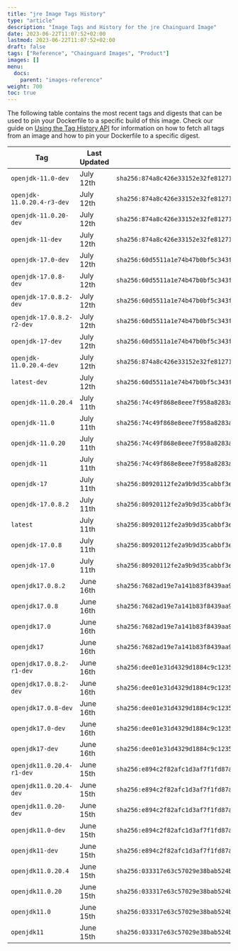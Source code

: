 ```yaml
---
title: "jre Image Tags History"
type: "article"
description: "Image Tags and History for the jre Chainguard Image"
date: 2023-06-22T11:07:52+02:00
lastmod: 2023-06-22T11:07:52+02:00
draft: false
tags: ["Reference", "Chainguard Images", "Product"]
images: []
menu:
  docs:
    parent: "images-reference"
weight: 700
toc: true
---
```


The following table contains the most recent tags and digests that can be used to pin your Dockerfile to a specific build of this image. Check our guide on [Using the Tag History API](/chainguard/chainguard-images/using-the-tag-history-api/) for information on how to fetch all tags from an image and how to pin your Dockerfile to a specific digest.

| Tag                        | Last Updated | Digest                                                                    |
|----------------------------|--------------|---------------------------------------------------------------------------|
| `openjdk-11.0-dev`         | July 12th    | `sha256:874a8c426e33152e32fe812713864c8ce115bd440fa5a6fd6af4fb34d4b5f198` |
| `openjdk-11.0.20.4-r3-dev` | July 12th    | `sha256:874a8c426e33152e32fe812713864c8ce115bd440fa5a6fd6af4fb34d4b5f198` |
| `openjdk-11.0.20-dev`      | July 12th    | `sha256:874a8c426e33152e32fe812713864c8ce115bd440fa5a6fd6af4fb34d4b5f198` |
| `openjdk-11-dev`           | July 12th    | `sha256:874a8c426e33152e32fe812713864c8ce115bd440fa5a6fd6af4fb34d4b5f198` |
| `openjdk-17.0-dev`         | July 12th    | `sha256:60d5511a1e74b47b0bf5c343f7d0c5232125283031a06b5c3eb1c31940e8bd72` |
| `openjdk-17.0.8-dev`       | July 12th    | `sha256:60d5511a1e74b47b0bf5c343f7d0c5232125283031a06b5c3eb1c31940e8bd72` |
| `openjdk-17.0.8.2-dev`     | July 12th    | `sha256:60d5511a1e74b47b0bf5c343f7d0c5232125283031a06b5c3eb1c31940e8bd72` |
| `openjdk-17.0.8.2-r2-dev`  | July 12th    | `sha256:60d5511a1e74b47b0bf5c343f7d0c5232125283031a06b5c3eb1c31940e8bd72` |
| `openjdk-17-dev`           | July 12th    | `sha256:60d5511a1e74b47b0bf5c343f7d0c5232125283031a06b5c3eb1c31940e8bd72` |
| `openjdk-11.0.20.4-dev`    | July 12th    | `sha256:874a8c426e33152e32fe812713864c8ce115bd440fa5a6fd6af4fb34d4b5f198` |
| `latest-dev`               | July 12th    | `sha256:60d5511a1e74b47b0bf5c343f7d0c5232125283031a06b5c3eb1c31940e8bd72` |
| `openjdk-11.0.20.4`        | July 11th    | `sha256:74c49f868e8eee7f958a8283a2d0ae0326f73c2bb73608d0b8f87a479775ab24` |
| `openjdk-11.0`             | July 11th    | `sha256:74c49f868e8eee7f958a8283a2d0ae0326f73c2bb73608d0b8f87a479775ab24` |
| `openjdk-11.0.20`          | July 11th    | `sha256:74c49f868e8eee7f958a8283a2d0ae0326f73c2bb73608d0b8f87a479775ab24` |
| `openjdk-11`               | July 11th    | `sha256:74c49f868e8eee7f958a8283a2d0ae0326f73c2bb73608d0b8f87a479775ab24` |
| `openjdk-17`               | July 11th    | `sha256:80920112fe2a9b9d35cabbf3e986fdb92057c3bf7f1ac67a24bbec7a35449d22` |
| `openjdk-17.0.8.2`         | July 11th    | `sha256:80920112fe2a9b9d35cabbf3e986fdb92057c3bf7f1ac67a24bbec7a35449d22` |
| `latest`                   | July 11th    | `sha256:80920112fe2a9b9d35cabbf3e986fdb92057c3bf7f1ac67a24bbec7a35449d22` |
| `openjdk-17.0.8`           | July 11th    | `sha256:80920112fe2a9b9d35cabbf3e986fdb92057c3bf7f1ac67a24bbec7a35449d22` |
| `openjdk-17.0`             | July 11th    | `sha256:80920112fe2a9b9d35cabbf3e986fdb92057c3bf7f1ac67a24bbec7a35449d22` |
| `openjdk17.0.8.2`          | June 16th    | `sha256:7682ad19e7a141b83f8439aa95fe54c3f77e1fefb3681197ba159a4c7c158a1b` |
| `openjdk17.0.8`            | June 16th    | `sha256:7682ad19e7a141b83f8439aa95fe54c3f77e1fefb3681197ba159a4c7c158a1b` |
| `openjdk17.0`              | June 16th    | `sha256:7682ad19e7a141b83f8439aa95fe54c3f77e1fefb3681197ba159a4c7c158a1b` |
| `openjdk17`                | June 16th    | `sha256:7682ad19e7a141b83f8439aa95fe54c3f77e1fefb3681197ba159a4c7c158a1b` |
| `openjdk17.0.8.2-r1-dev`   | June 16th    | `sha256:dee01e31d4329d1884c9c1235b764cb9b55b6cb9ba548bd5ddebcc9505483354` |
| `openjdk17.0.8.2-dev`      | June 16th    | `sha256:dee01e31d4329d1884c9c1235b764cb9b55b6cb9ba548bd5ddebcc9505483354` |
| `openjdk17.0.8-dev`        | June 16th    | `sha256:dee01e31d4329d1884c9c1235b764cb9b55b6cb9ba548bd5ddebcc9505483354` |
| `openjdk17.0-dev`          | June 16th    | `sha256:dee01e31d4329d1884c9c1235b764cb9b55b6cb9ba548bd5ddebcc9505483354` |
| `openjdk17-dev`            | June 16th    | `sha256:dee01e31d4329d1884c9c1235b764cb9b55b6cb9ba548bd5ddebcc9505483354` |
| `openjdk11.0.20.4-r1-dev`  | June 15th    | `sha256:e894c2f82afc1d3af7f1fd87ad4b751a0e46247def4e28c455d18c5c0a4924bc` |
| `openjdk11.0.20.4-dev`     | June 15th    | `sha256:e894c2f82afc1d3af7f1fd87ad4b751a0e46247def4e28c455d18c5c0a4924bc` |
| `openjdk11.0.20-dev`       | June 15th    | `sha256:e894c2f82afc1d3af7f1fd87ad4b751a0e46247def4e28c455d18c5c0a4924bc` |
| `openjdk11.0-dev`          | June 15th    | `sha256:e894c2f82afc1d3af7f1fd87ad4b751a0e46247def4e28c455d18c5c0a4924bc` |
| `openjdk11-dev`            | June 15th    | `sha256:e894c2f82afc1d3af7f1fd87ad4b751a0e46247def4e28c455d18c5c0a4924bc` |
| `openjdk11.0.20.4`         | June 15th    | `sha256:033317e63c57029e38bab524b1f6239300fbcf520071834369167fde92c4c2a4` |
| `openjdk11.0.20`           | June 15th    | `sha256:033317e63c57029e38bab524b1f6239300fbcf520071834369167fde92c4c2a4` |
| `openjdk11.0`              | June 15th    | `sha256:033317e63c57029e38bab524b1f6239300fbcf520071834369167fde92c4c2a4` |
| `openjdk11`                | June 15th    | `sha256:033317e63c57029e38bab524b1f6239300fbcf520071834369167fde92c4c2a4` |
